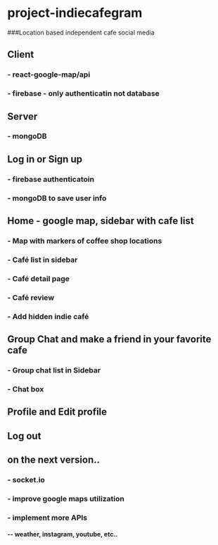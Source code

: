 # project-indiecafegram

###Location based independent cafe social media

## Client

### - react-google-map/api

### - firebase - only authenticatin not database

## Server

### - mongoDB


## Log in or Sign up
 ### - firebase authenticatoin 
 ### - mongoDB to save user info

## Home - google map, sidebar with cafe list

### - Map with markers of coffee shop locations

### - Café list in sidebar

### - Café detail page

### - Café review

### - Add hidden indie café

## Group Chat and make a friend in your favorite cafe

### - Group chat list in Sidebar

### - Chat box

## Profile and Edit profile

## Log out

## on the next version..

### - socket.io

### - improve google maps utilization

### - implement more APIs

#### -- weather, instagram, youtube, etc..

